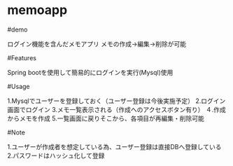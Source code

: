 
# memoapp

#demo

ログイン機能を含んだメモアプリ
メモの作成→編集→削除が可能

#Features

Spring bootを使用して簡易的にログインを実行(Mysql)使用

#Usage 

1.Mysqlでユーザーを登録しておく（ユーザー登録は今後実施予定）
2.ログイン画面でログイン
3.メモ一覧表示される（作成へのアクセスボタン有り）
４.作成からメモを作成
5.一覧画面に戻りそこから、各項目が再編集・削除可能

#Note

1.ユーザーが作成者を想定している為、ユーザー登録は直接DBへ登録している
2.パスワードはハッシュ化して登録



